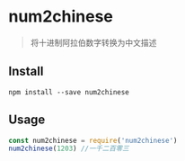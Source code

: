 # num2chinese
> 将十进制阿拉伯数字转换为中文描述

## Install
```
npm install --save num2chinese
```

## Usage
```javascript
const num2chinese = require('num2chinese')
num2chinese(1203) //一千二百零三
```